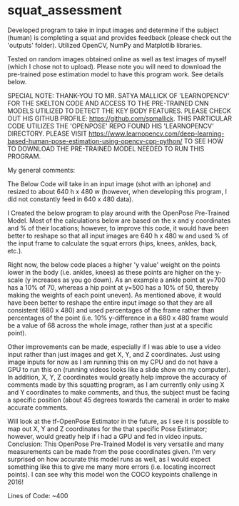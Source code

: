 # squat_assessment
Developed program to take in input images and determine if the subject (human) is completing a squat and provides feedback (please check out the 'outputs' folder).  Utilized OpenCV, NumPy and Matplotlib libraries.

Tested on random images obtained online as well as test images of myself (which I chose not to upload).  Please note you will need to download the pre-trained pose estimation model to have this program work.  See details below.

SPECIAL NOTE:  THANK-YOU TO MR. SATYA MALLICK OF 'LEARNOPENCV' FOR THE SKELTON CODE AND ACCESS TO THE
PRE-TRAINED CNN MODELS UTILIZED TO DETECT THE KEY BODY FEATURES.  PLEASE CHECK OUT HIS GITHUB PROFILE:
https://github.com/spmallick.  THIS PARTICULAR CODE UTILIZES THE 'OPENPOSE' REPO FOUND HIS 'LEARNOPENCV'
DIRECTORY.  PLEASE VISIT https://www.learnopencv.com/deep-learning-based-human-pose-estimation-using-opencv-cpp-python/
TO SEE HOW TO DOWNLOAD THE PRE-TRAINED MODEL NEEDED TO RUN THIS PROGRAM.

My general comments:

The Below Code will take in an input image (shot with an iphone) and resized to about 640 h x 480 w
(however, when developing this program, I did not constantly feed in 640 x 480 data).

I Created the below program to play around with the OpenPose Pre-Trained Model.  Most of the calculations below
are based on the x and y coordinates and % of their locations; however, to improve this code, it would have
been better to reshape so that all input images are 640 h x 480 w and used % of the input frame to calculate the
squat errors (hips, knees, ankles, back, etc.).

Right now, the below code places a higher 'y value' weight on the points lower in the body (i.e. ankles, knees)
as these points are higher on the y-scale (y increases as you go down).  As an example a ankle point at y=700
has a 10% of 70, whereas a hip point at y=500 has a 10% of 50, thereby making the weights of each point uneven).
As mentioned above, it would have been better to reshape the entire input image so that they are all consistent
(680 x 480) and used percentages of the frame rather than percentages of the point (i.e. 10% y-difference in a
680 x 480 frame would be a value of 68 across the whole image, rather than just at a specific point).

Other improvements can be made, especially if I was able to use a video input rather than just images and get
X, Y, and Z coordinates.  Just using image inputs for now as I am running this on my CPU and do not have a
GPU to run this on (running videos looks like a slide show on my computer).  In addition, X, Y, Z coordinates
would greatly help improve the accuracy of comments made by this squatting program, as I am currently only
using X and Y coordinates to make comments, and thus, the subject must be facing a specific position
(about 45 degrees towards the camera) in order to make accurate comments.

Will look at the tf-OpenPose Estimator in the future, as I see it is possible to map out X, Y and Z coordinates
for the that specific Pose Estimator; however, would greatly help if i had a GPU and fed in video inputs.
Conclusion:  This OpenPose Pre-Trained Model is very versatile and many measurements can be made from the
pose coordinates given.  I'm very surprised on how accurate this model runs as well, as I would expect something
like this to give me many more errors (i.e. locating incorrect points).   I can see why this model  won the
COCO keypoints challenge in 2016!

Lines of Code: ~400
